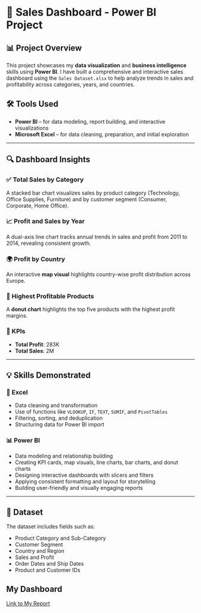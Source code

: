 # 💼 Sales Dashboard - Power BI Project


## 📊 Project Overview

This project showcases my **data visualization** and **business intelligence** skills using **Power BI**. I have built a comprehensive and interactive sales dashboard using the `Sales Dataset.xlsx` to help analyze trends in sales and profitability across categories, years, and countries.

## 🛠️ Tools Used

- **Power BI** – for data modeling, report building, and interactive visualizations
- **Microsoft Excel** – for data cleaning, preparation, and initial exploration

---

## 🔍 Dashboard Insights

### ✅ Total Sales by Category
A stacked bar chart visualizes sales by product category (Technology, Office Supplies, Furniture) and by customer segment (Consumer, Corporate, Home Office).

### 📈 Profit and Sales by Year
A dual-axis line chart tracks annual trends in sales and profit from 2011 to 2014, revealing consistent growth.

### 🌍 Profit by Country
An interactive **map visual** highlights country-wise profit distribution across Europe.

### 🥇 Highest Profitable Products
A **donut chart** highlights the top five products with the highest profit margins.

### 📌 KPIs
- **Total Profit**: 283K  
- **Total Sales**: 2M

---

## 💡 Skills Demonstrated

### 🔧 Excel
- Data cleaning and transformation  
- Use of functions like `VLOOKUP`, `IF`, `TEXT`, `SUMIF`, and `PivotTables`  
- Filtering, sorting, and deduplication  
- Structuring data for Power BI import

### 📊 Power BI
- Data modeling and relationship building  
- Creating KPI cards, map visuals, line charts, bar charts, and donut charts  
- Designing interactive dashboards with slicers and filters  
- Applying consistent formatting and layout for storytelling  
- Building user-friendly and visually engaging reports  

---

## 📁 Dataset

The dataset includes fields such as:
- Product Category and Sub-Category  
- Customer Segment  
- Country and Region  
- Sales and Profit  
- Order Dates and Ship Dates  
- Product and Customer IDs
## My Dashboard
[Link to My Report](https://app.powerbi.com/view?r=eyJrIjoiZDZjNzQxOWEtMzI4My00MzMyLWIyYTAtYjdjMzA2ODY1N2JmIiwidCI6IjNlYTdjMTI4LWM2MDEtNDQ3OS1hMDAzLWUxNGQwMGMwYjVjYiJ9)

